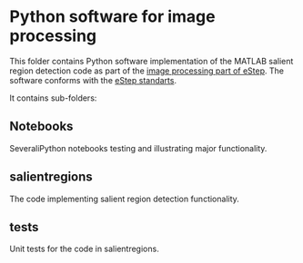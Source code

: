 # Python software for image processing

This folder contains Python software implementation of the MATLAB salient region detection code as part of the [image processing part of eStep](https://www.esciencecenter.nl/technology/expertise/computer-vision). The software conforms with the [eStep standarts](https://github.com/NLeSC/estep-checklist).

It contains sub-folders:

## Notebooks
SeveraliPython notebooks testing and illustrating major functionality.

## salientregions
The code implementing salient region detection functionality.

## tests
Unit tests for the code in salientregions.


